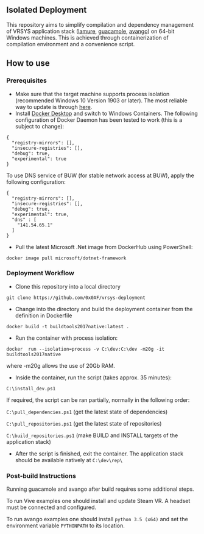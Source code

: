 ## Isolated Deployment

This repository aims to simplify compilation and dependency management of VRSYS application stack ([lamure](https://github.com/vrsys/lamure), [guacamole](https://github.com/vrsys/guacamole), [avango](https://github.com/vrsys/avango)) on 64-bit Windows machines.
This is achieved through containerization of compilation environment and a convenience script.

## How to use

### Prerequisites

- Make sure that the target machine supports process isolation (recommended Windows 10 Version 1903 or later). The most reliable way to update is through [here](https://www.microsoft.com/de-de/software-download/windows10).
- Install [Docker Desktop](https://hub.docker.com/editions/community/docker-ce-desktop-windows) and switch to Windows Containers. The following configuration of Docker Daemon has been tested to work (this is a subject to change):

```
{
  "registry-mirrors": [],
  "insecure-registries": [],
  "debug": true,
  "experimental": true
}
```

To use DNS service of BUW (for stable network access at BUW), apply the following configuration:

```
{
  "registry-mirrors": [],
  "insecure-registries": [],
  "debug": true,
  "experimental": true,
  "dns" : [
    "141.54.65.1"
  ]
}
```

- Pull the latest Microsoft .Net image from DockerHub using PowerShell:

```docker image pull microsoft/dotnet-framework```

### Deployment Workflow

- Clone this repository into a local directory

```git clone https://github.com/0x0AF/vrsys-deployment```

- Change into the directory and build the deployment container from the definition in Dockerfile

```docker build -t buildtools2017native:latest .```

- Run the container with process isolation:

```docker  run --isolation=process -v C:\dev:C:\dev -m20g -it buildtools2017native```

where -m20g allows the use of 20Gb RAM.

- Inside the container, run the script (takes approx. 35 minutes):

```C:\install_dev.ps1```

If required, the script can be ran partially, normally in the following order:

```C:\pull_dependencies.ps1``` (get the latest state of dependencies)

```C:\pull_repositories.ps1``` (get the latest state of repositories)

```C:\build_repositories.ps1``` (make BUILD and INSTALL targets of the application stack)

- After the script is finished, exit the container. The application stack should be available natively at ```C:\dev\rep\```

### Post-build Instructions

Running guacamole and avango after build requires some additional steps.

To run Vive examples one should install and update Steam VR. A headset must be connected and configured.

To run avango examples one should install ```python 3.5 (x64)``` and set the environment variable ```PYTHONPATH``` to its location.